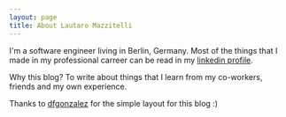 ```yaml
---
layout: page
title: About Lautaro Mazzitelli
---
```


I'm a software engineer living in Berlin, Germany. Most of the things that I made in my professional carreer can be read in my
[linkedin profile](http://www.linkedin.com/in/lmazzitelli).

Why this blog? To write about things that I learn from my co-workers, friends and my own experience.

Thanks to [dfgonzalez](http://www.dfgonzalez.com.ar) for the simple layout for this blog :)

